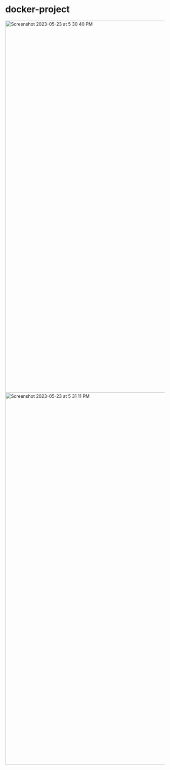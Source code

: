 # docker-project
<img width="1172" alt="Screenshot 2023-05-23 at 5 30 40 PM" src="https://github.com/MSFaizi/docker-project/assets/102685509/45bce83c-aa7f-4406-a937-2cc7a12d08ea">
<img width="1172" alt="Screenshot 2023-05-23 at 5 31 11 PM" src="https://github.com/MSFaizi/docker-project/assets/102685509/bf552ceb-7bd2-4d3f-a457-67e425862aa8">
